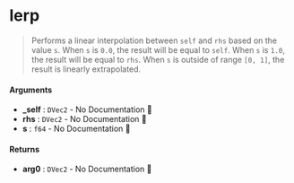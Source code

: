 # lerp

>  Performs a linear interpolation between `self` and `rhs` based on the value `s`.
>  When `s` is `0.0`, the result will be equal to `self`.  When `s` is `1.0`, the result
>  will be equal to `rhs`. When `s` is outside of range `[0, 1]`, the result is linearly
>  extrapolated.

#### Arguments

- **\_self** : `DVec2` \- No Documentation 🚧
- **rhs** : `DVec2` \- No Documentation 🚧
- **s** : `f64` \- No Documentation 🚧

#### Returns

- **arg0** : `DVec2` \- No Documentation 🚧